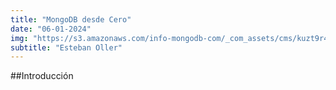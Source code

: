 ```yaml
---
title: "MongoDB desde Cero"
date: "06-01-2024"
img: "https://s3.amazonaws.com/info-mongodb-com/_com_assets/cms/kuzt9r42or1fxvlq2-Meta_Generic.png"
subtitle: "Esteban Oller"
---
```


##Introducción